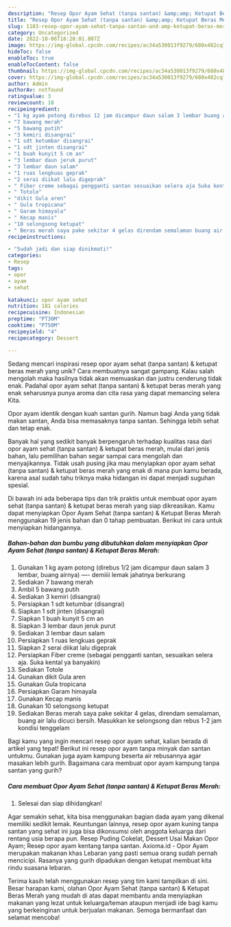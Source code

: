 ```yaml
---
description: "Resep Opor Ayam Sehat (tanpa santan) &amp;amp; Ketupat Beras Merah yang Lezat"
title: "Resep Opor Ayam Sehat (tanpa santan) &amp;amp; Ketupat Beras Merah yang Lezat"
slug: 1183-resep-opor-ayam-sehat-tanpa-santan-and-amp-ketupat-beras-merah-yang-lezat
category: Uncategorized
date: 2022-10-06T18:28:01.807Z
image: https://img-global.cpcdn.com/recipes/ac34a530013f9279/680x482cq70/opor-ayam-sehat-tanpa-santan-ketupat-beras-merah-foto-resep-utama.jpg
hideToc: false
enableToc: true
enableTocContent: false
thumbnail: https://img-global.cpcdn.com/recipes/ac34a530013f9279/680x482cq70/opor-ayam-sehat-tanpa-santan-ketupat-beras-merah-foto-resep-utama.jpg
cover: https://img-global.cpcdn.com/recipes/ac34a530013f9279/680x482cq70/opor-ayam-sehat-tanpa-santan-ketupat-beras-merah-foto-resep-utama.jpg
author: Admin
authorAv: notfound
ratingvalue: 3
reviewcount: 18
recipeingredient:
- "1 kg ayam potong direbus 12 jam dicampur daun salam 3 lembar buang airnya  demiiii lemak jahatnya berkurang"
- "7 bawang merah"
- "5 bawang putih"
- "3 kemiri disangrai"
- "1 sdt ketumbar disangrai"
- "1 sdt jinten disangrai"
- "1 buah kunyit 5 cm an"
- "3 lembar daun jeruk purut"
- "3 lembar daun salam"
- "1 ruas lengkuas geprak"
- "2 serai diikat lalu digeprak"
- " Fiber creme sebagai pengganti santan sesuaikan selera aja Suka kental ya banyakin"
- " Totole"
- "dikit Gula aren"
- " Gula tropicana"
- " Garam himayala"
- " Kecap manis"
- "10 selongsong ketupat"
- " Beras merah saya pake sekitar 4 gelas direndam semalaman buang air lalu dicuci bersih Masukkan ke selongsong dan rebus 12 jam kondisi tenggelam"
recipeinstructions:

- "Sudah jadi dan siap dinikmati!"
categories:
- Resep
tags:
- opor
- ayam
- sehat

katakunci: opor ayam sehat 
nutrition: 181 calories
recipecuisine: Indonesian
preptime: "PT30M"
cooktime: "PT50M"
recipeyield: "4"
recipecategory: Dessert

---
```





Sedang mencari inspirasi resep opor ayam sehat (tanpa santan) &amp; ketupat beras merah yang unik? Cara membuatnya sangat gampang. Kalau salah mengolah maka hasilnya tidak akan memuaskan dan justru cenderung tidak enak. Padahal opor ayam sehat (tanpa santan) &amp; ketupat beras merah yang enak seharusnya punya aroma dan cita rasa yang dapat memancing selera Kita.





Opor ayam identik dengan kuah santan gurih. Namun bagi Anda yang tidak makan santan, Anda bisa memasaknya tanpa santan. Sehingga lebih sehat dan tetap enak.

Banyak hal yang sedikit banyak berpengaruh terhadap kualitas rasa dari opor ayam sehat (tanpa santan) &amp; ketupat beras merah, mulai dari jenis bahan, lalu pemilihan bahan segar sampai cara mengolah dan menyajikannya. Tidak usah pusing jika mau menyiapkan opor ayam sehat (tanpa santan) &amp; ketupat beras merah yang enak di mana pun kamu berada, karena asal sudah tahu triknya maka hidangan ini dapat menjadi suguhan spesial.






Di bawah ini ada beberapa tips dan trik praktis untuk membuat opor ayam sehat (tanpa santan) &amp; ketupat beras merah yang siap dikreasikan. Kamu dapat menyiapkan Opor Ayam Sehat (tanpa santan) &amp; Ketupat Beras Merah menggunakan 19 jenis bahan dan 0 tahap pembuatan. Berikut ini cara untuk menyiapkan hidangannya.

<!--inarticleads1-->

##### Bahan-bahan dan bumbu yang dibutuhkan dalam menyiapkan Opor Ayam Sehat (tanpa santan) &amp; Ketupat Beras Merah:

1. Gunakan 1 kg ayam potong (direbus 1/2 jam dicampur daun salam 3 lembar, buang airnya) —- demiiii lemak jahatnya berkurang
1. Sediakan 7 bawang merah
1. Ambil 5 bawang putih
1. Sediakan 3 kemiri (disangrai)
1. Persiapkan 1 sdt ketumbar (disangrai)
1. Siapkan 1 sdt jinten (disangrai)
1. Siapkan 1 buah kunyit 5 cm an
1. Siapkan 3 lembar daun jeruk purut
1. Sediakan 3 lembar daun salam
1. Persiapkan 1 ruas lengkuas geprak
1. Siapkan 2 serai diikat lalu digeprak
1. Persiapkan  Fiber creme (sebagai pengganti santan, sesuaikan selera aja. Suka kental ya banyakin)
1. Sediakan  Totole
1. Gunakan dikit Gula aren
1. Gunakan  Gula tropicana
1. Persiapkan  Garam himayala
1. Gunakan  Kecap manis
1. Gunakan 10 selongsong ketupat
1. Sediakan  Beras merah saya pake sekitar 4 gelas, direndam semalaman, buang air lalu dicuci bersih. Masukkan ke selongsong dan rebus 1-2 jam kondisi tenggelam


Bagi kamu yang ingin mencari resep opor ayam sehat, kalian berada di artikel yang tepat! Berikut ini resep opor ayam tanpa minyak dan santan untukmu. Gunakan juga ayam kampung beserta air rebusannya agar masakan lebih gurih. Bagaimana cara membuat opor ayam kampung tanpa santan yang gurih? 

<!--inarticleads2-->

##### Cara membuat Opor Ayam Sehat (tanpa santan) &amp; Ketupat Beras Merah:


1. Selesai dan siap dihidangkan!

Agar semakin sehat, kita bisa menggunakan bagian dada ayam yang dikenal memiliki sedikit lemak. Keuntungan lainnya, resep opor ayam kuning tanpa santan yang sehat ini juga bisa dikonsumsi oleh anggota keluarga dari rentang usia berapa pun. Resep Puding Cokelat, Dessert Usai Makan Opor Ayam; Resep opor ayam kentang tanpa santan. Axioma.id - Opor Ayam merupakan makanan khas Lebaran yang pasti semua orang sudah pernah mencicipi. Rasanya yang gurih dipadukan dengan ketupat membuat kita rindu suasana lebaran. 

Terima kasih telah menggunakan resep yang tim kami tampilkan di sini. Besar harapan kami, olahan Opor Ayam Sehat (tanpa santan) &amp; Ketupat Beras Merah yang mudah di atas dapat membantu anda menyiapkan makanan yang lezat untuk keluarga/teman ataupun menjadi ide bagi kamu yang berkeinginan untuk berjualan makanan. Semoga bermanfaat dan selamat mencoba!
